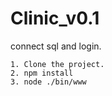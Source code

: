 # Clinic_v0.1
connect sql and login.

    1. Clone the project.
    2. npm install
    3. node ./bin/www
